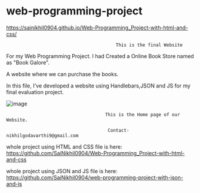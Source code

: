 # web-programming-project
https://sainikhil0904.github.io/Web-Programming_Project-with-html-and-css/

                                             This is the final Website
                                             
For my Web Programming Project. I had Created a Online Book Store named as "Book Galore".

A website where we can purchase the books.

In this file, I've developed a website using Handlebars,JSON and JS for my final evaluation project.


![image](https://user-images.githubusercontent.com/98106917/205275165-ba59fd35-588b-4807-ae82-ca8e2b0f89e2.png)
 
                                         This is the Home page of our Website.

                                          Contact-nikhilgodavarthi9@gmail.com

whole project using HTML and CSS file is here: https://github.com/SaiNikhil0904/Web-Programming_Project-with-html-and-css

whole project using JSON and JS file is here: https://github.com/SaiNikhil0904/web-programming-project-with-json-and-js
